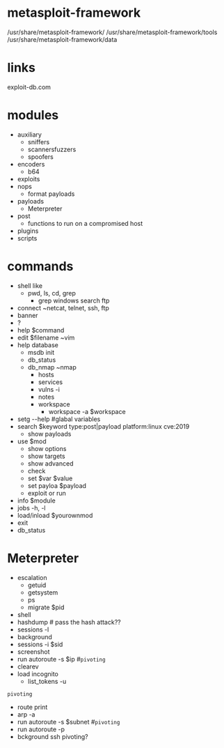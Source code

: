# metasploit-framework
/usr/share/metasploit-framework/
/usr/share/metasploit-framework/tools
/usr/share/metasploit-framework/data

# links
exploit-db.com

# modules
- auxiliary
  - sniffers
  - scannersfuzzers
  - spoofers
- encoders
  - b64
- exploits
- nops  
  - format payloads
- payloads
  - Meterpreter
- post
  - functions to run on a compromised host
- plugins
- scripts

# commands
- shell like
  - pwd, ls, cd, grep
    - grep windows search ftp
- connect ~netcat, telnet, ssh, ftp
- banner
- ?
- help $command
- edit $filename ~vim
- help database 
  - msdb init
  - db_status
  - db_nmap ~nmap
    - hosts
    - services
    - vulns -i
    - notes
    - workspace
      - workspace -a $workspace
- setg --help #glabal variables
- search $keyword type:post|payload platform:linux cve:2019
  - show payloads
- use $mod
  - show options
  - show targets
  - show advanced 
  - check
  - set $var $value
  - set payloa $payload
  - exploit or run
- info $module
- jobs -h, -l
- load/inload $yourownmod
- exit
- db_status

# Meterpreter 
- escalation
  - getuid
  - getsystem
  - ps
  - migrate $pid
- shell
- hashdump # pass the hash attack??
- sessions -l
- background
- sessions -i $sid
- screenshot
- run autoroute -s $ip #`pivoting`
- clearev
- load incognito
  - list_tokens -u

`pivoting`
- route print
- arp -a
- run autoroute -s $subnet #`pivoting`
- run autoroute -p
- bckground
ssh pivoting?
  
